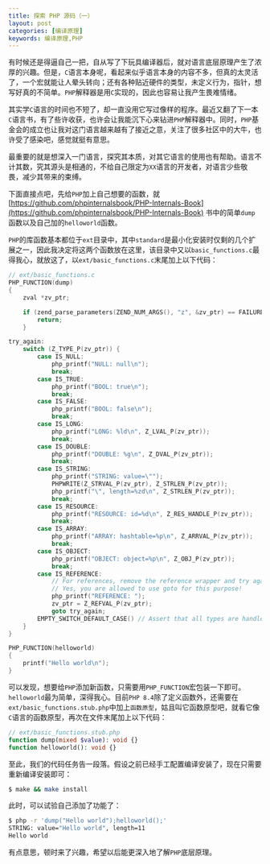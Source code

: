 ```yaml
---
title: 探索 PHP 源码（一）
layout: post
categories: [编译原理]
keywords: 编译原理,PHP
---
```


有时候还是得逼自己一把，自从写了下玩具编译器后，就对语言底层原理产生了浓厚的兴趣。但是，`C`语言本身呢，看起来似乎语言本身的内容不多，但真的太灵活了，一个宏就能让人晕头转向；还有各种贴近硬件的类型，未定义行为，指针，想写好真的不简单。`PHP`解释器是用`C`实现的，因此也容易让我产生畏难情绪。

其实学`C`语言的时间也不短了，却一直没用它写过像样的程序。最近又翻了下一本`C`语言书，有了些许收获，也许会让我能沉下心来钻进`PHP`解释器中。同时，`PHP`基金会的成立也让我对这门语言越来越有了接近之意，关注了很多社区中的大牛，也许受了感染吧，感觉就挺有意思。

最重要的就是想深入一门语言，探究其本质，对其它语言的使用也有帮助。语言不计其数，究其源头是相通的，不给自己限定为`XX`语言的开发者，对语言少些敬畏，减少其带来的束缚。

下面直接点吧，先给`PHP`加上自己想要的函数，就 [https://github.com/phpinternalsbook/PHP-Internals-Book](https://github.com/phpinternalsbook/PHP-Internals-Book) 书中的简单`dump`函数以及自己加的`helloworld`函数。

`PHP`的库函数基本都位于`ext`目录中，其中`standard`是最小化安装时仅剩的几个扩展之一，因此我决定将这两个函数放在这里，该目录中又以`basic_functions.c`最得我心，就放这了，以`ext/basic_functions.c`末尾加上以下代码：

```cpp
// ext/basic_functions.c
PHP_FUNCTION(dump)
{
    zval *zv_ptr;

    if (zend_parse_parameters(ZEND_NUM_ARGS(), "z", &zv_ptr) == FAILURE) {
        return;
    }

try_again:
    switch (Z_TYPE_P(zv_ptr)) {
        case IS_NULL:
            php_printf("NULL: null\n");
            break;
        case IS_TRUE:
            php_printf("BOOL: true\n");
            break;
        case IS_FALSE:
            php_printf("BOOL: false\n");
            break;
        case IS_LONG:
            php_printf("LONG: %ld\n", Z_LVAL_P(zv_ptr));
            break;
        case IS_DOUBLE:
            php_printf("DOUBLE: %g\n", Z_DVAL_P(zv_ptr));
            break;
        case IS_STRING:
            php_printf("STRING: value=\"");
            PHPWRITE(Z_STRVAL_P(zv_ptr), Z_STRLEN_P(zv_ptr));
            php_printf("\", length=%zd\n", Z_STRLEN_P(zv_ptr));
            break;
        case IS_RESOURCE:
            php_printf("RESOURCE: id=%d\n", Z_RES_HANDLE_P(zv_ptr));
            break;
        case IS_ARRAY:
            php_printf("ARRAY: hashtable=%p\n", Z_ARRVAL_P(zv_ptr));
            break;
        case IS_OBJECT:
            php_printf("OBJECT: object=%p\n", Z_OBJ_P(zv_ptr));
            break;
        case IS_REFERENCE:
            // For references, remove the reference wrapper and try again.
            // Yes, you are allowed to use goto for this purpose!
            php_printf("REFERENCE: ");
            zv_ptr = Z_REFVAL_P(zv_ptr);
            goto try_again;
        EMPTY_SWITCH_DEFAULT_CASE() // Assert that all types are handled.
    }
}

PHP_FUNCTION(helloworld)
{
	printf("Hello world\n");
}
```

可以发现，想要给`PHP`添加新函数，只需要用`PHP_FUNCTION`宏包装一下即可。`helloworld`最为简单，深得我心。目前`PHP 8.4`除了定义函数外，还需要在`ext/basic_functions.stub.php`中加上`函数原型`，姑且叫它函数原型吧，就看它像`C`语言的函数原型，再次在文件末尾加上以下代码：

```php
// ext/basic_functions.stub.php
function dump(mixed $value): void {}
function helloworld(): void {}
```

至此，我们的代码任务告一段落。假设之前已经手工配置编译安装了，现在只需要重新编译安装即可：

```bash
$ make && make install
```

此时，可以试验自己添加了功能了：

```bash
$ php -r 'dump("Hello world");helloworld();'
STRING: value="Hello world", length=11
Hello world
```

有点意思，顿时来了兴趣，希望以后能更深入地了解`PHP`底层原理。